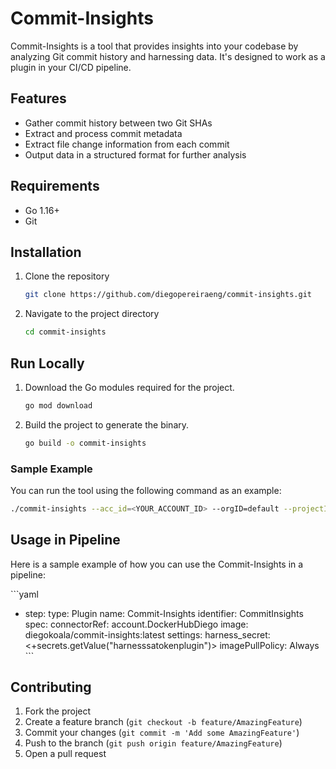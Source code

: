 
# Commit-Insights

Commit-Insights is a tool that provides insights into your codebase by analyzing Git commit history and harnessing data. It's designed to work as a plugin in your CI/CD pipeline.

## Features

- Gather commit history between two Git SHAs
- Extract and process commit metadata
- Extract file change information from each commit
- Output data in a structured format for further analysis

## Requirements

- Go 1.16+
- Git

## Installation

1. Clone the repository

    ```bash
    git clone https://github.com/diegopereiraeng/commit-insights.git
    ```

2. Navigate to the project directory

    ```bash
    cd commit-insights
    ```

## Run Locally

1. Download the Go modules required for the project.

    ```bash
    go mod download
    ```

2. Build the project to generate the binary.

    ```bash
    go build -o commit-insights
    ```

### Sample Example

You can run the tool using the following command as an example:

```bash
./commit-insights --acc_id=<YOUR_ACCOUNT_ID> --orgID=default --projectID=GIT_FLOW_DEMO --pipelineID=Plugin_Factory --stageID=Build_Golang --statusList=Success --repoName=commit-insights --branch=main --buildType=branch --ingestionType=pipeline --harness_secret=<YOUR_HARNESS_READ_TOKEN>
```

## Usage in Pipeline

Here is a sample example of how you can use the Commit-Insights in a pipeline:

\`\`\`yaml
- step:
    type: Plugin
    name: Commit-Insights
    identifier: CommitInsights
    spec:
      connectorRef: account.DockerHubDiego
      image: diegokoala/commit-insights:latest
      settings:
        harness_secret: <+secrets.getValue("harnesssatokenplugin")>
      imagePullPolicy: Always
\`\`\`

## Contributing

1. Fork the project
2. Create a feature branch (`git checkout -b feature/AmazingFeature`)
3. Commit your changes (`git commit -m 'Add some AmazingFeature'`)
4. Push to the branch (`git push origin feature/AmazingFeature`)
5. Open a pull request

